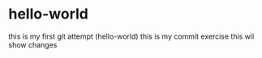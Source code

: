 # hello-world
this is my first git attempt (hello-world)
this is my commit exercise 
this wil show changes
